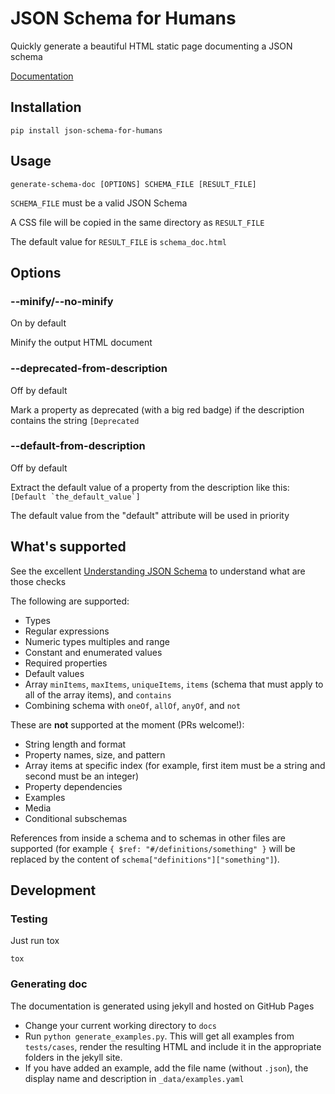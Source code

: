 # JSON Schema for Humans

Quickly generate a beautiful HTML static page documenting a JSON schema

[Documentation](https://coveooss.github.io/json-schema-for-humans)

## Installation
```
pip install json-schema-for-humans
```

## Usage

```
generate-schema-doc [OPTIONS] SCHEMA_FILE [RESULT_FILE]
```

`SCHEMA_FILE` must be a valid JSON Schema

A CSS file will be copied in the same directory as `RESULT_FILE`

The default value for `RESULT_FILE` is `schema_doc.html`

## Options

### --minify/--no-minify
On by default

Minify the output HTML document

### --deprecated-from-description
Off by default

Mark a property as deprecated (with a big red badge) if the description contains the string `[Deprecated`

### --default-from-description
Off by default

Extract the default value of a property from the description like this: ``[Default `the_default_value`]``

The default value from the "default" attribute will be used in priority

## What's supported

See the excellent [Understanding JSON Schema](https://json-schema.org/understanding-json-schema/index.html) to understand what are those checks

The following are supported:
- Types
- Regular expressions
- Numeric types multiples and range
- Constant and enumerated values
- Required properties
- Default values
- Array `minItems`, `maxItems`, `uniqueItems`, `items` (schema that must apply to all of the array items), and `contains`
- Combining schema with `oneOf`, `allOf`, `anyOf`, and `not`

These are **not** supported at the moment (PRs welcome!):
- String length and format
- Property names, size, and pattern
- Array items at specific index (for example, first item must be a string and second must be an integer)
- Property dependencies
- Examples
- Media
- Conditional subschemas

References from inside a schema and to schemas in other files are supported (for example `{ $ref: "#/definitions/something" }` will be replaced by the 
content of `schema["definitions"]["something"]`).

## Development

### Testing
Just run tox

`tox`

### Generating doc
The documentation is generated using jekyll and hosted on GitHub Pages

- Change your current working directory to `docs`
- Run ``python generate_examples.py``. This will get all examples from `tests/cases`, render the resulting HTML and
 include it in the appropriate folders in the jekyll site.
- If you have added an example, add the file name (without `.json`), the display name and description in `_data/examples.yaml`
